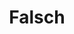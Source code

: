 ---
layout: question
title: "Falsch"
description: "Unser Bahnhof ist wirklich kein schöner Anblick. Das ist nicht subjektiv oder dergleichen."
answers:
    - text: "Versuche es noch einmal."
      link: "/radolfzell/stadtmuseum.html"
---